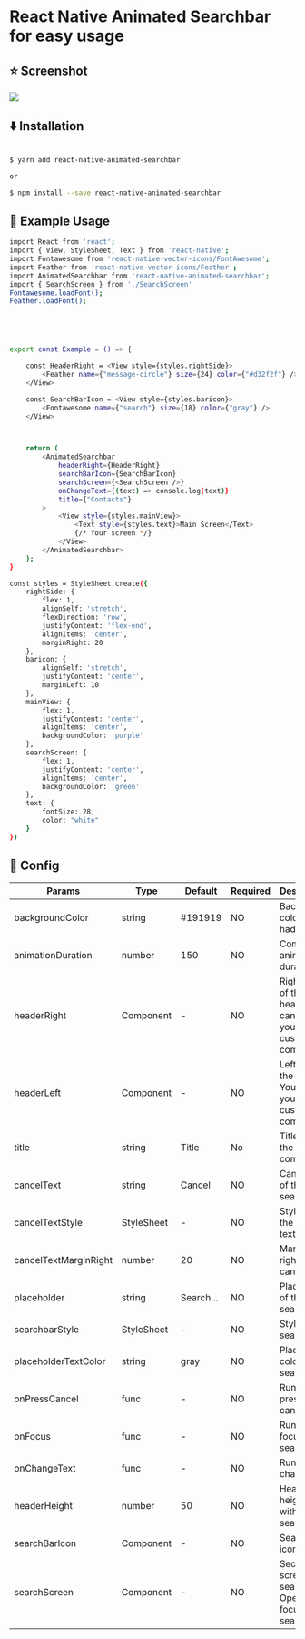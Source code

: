 # React Native Animated Searchbar for easy usage

## :star: Screenshot

![](./assets/asset1.gif)

## :arrow_down: Installation


```sh

$ yarn add react-native-animated-searchbar

or

$ npm install --save react-native-animated-searchbar

```

## :flashlight: Example Usage
```sh
import React from 'react';
import { View, StyleSheet, Text } from 'react-native';
import Fontawesome from 'react-native-vector-icons/FontAwesome';
import Feather from 'react-native-vector-icons/Feather';
import AnimatedSearchbar from 'react-native-animated-searchbar';
import { SearchScreen } from './SearchScreen'
Fontawesome.loadFont();
Feather.loadFont();





export const Example = () => {

    const HeaderRight = <View style={styles.rightSide}>
        <Feather name={"message-circle"} size={24} color={"#d32f2f"} />
    </View>

    const SearchBarIcon = <View style={styles.baricon}>
        <Fontawesome name={"search"} size={18} color={"gray"} />
    </View>



    return (
        <AnimatedSearchbar
            headerRight={HeaderRight}
            searchBarIcon={SearchBarIcon}
            searchScreen={<SearchScreen />}
            onChangeText={(text) => console.log(text)}
            title={"Contacts"}
        >
            <View style={styles.mainView}>
                <Text style={styles.text}>Main Screen</Text>
                {/* Your screen */}
            </View>
        </AnimatedSearchbar>
    );
}

const styles = StyleSheet.create({
    rightSide: {
        flex: 1,
        alignSelf: 'stretch',
        flexDirection: 'row',
        justifyContent: 'flex-end',
        alignItems: 'center',
        marginRight: 20
    },
    baricon: {
        alignSelf: 'stretch',
        justifyContent: 'center',
        marginLeft: 10
    },
    mainView: {
        flex: 1,
        justifyContent: 'center',
        alignItems: 'center',
        backgroundColor: 'purple'
    },
    searchScreen: {
        flex: 1,
        justifyContent: 'center',
        alignItems: 'center',
        backgroundColor: 'green'
    },
    text: {
        fontSize: 28,
        color: "white"
    }
})


```
## :paperclip: Config

| Params | Type | Default | Required | Description |
| --- | --- | --- | --- | --- |
| backgroundColor | string | #191919 | NO | Background color of the hader |
| animationDuration | number | 150 | NO | Component animation duration |  
| headerRight | Component | - | NO | Right side of the header. You can put your custom component. |
| headerLeft | Component | - | NO | Left side of the header. You can put your custom component. |
| title | string | Title | No | Title text of the component |
| cancelText | string | Cancel | NO | Cancel text of the searchbar |
| cancelTextStyle | StyleSheet | - | NO | Styles of the cancel text |
| cancelTextMarginRight | number | 20 | NO | Margin right of the cancel text |
| placeholder | string | Search... | NO | Placeholder of the search bar |
| searchbarStyle | StyleSheet | - | NO | Style of the search bar |
| placeholderTextColor | string | gray | NO | Placeholder color of the searchbar |
| onPressCancel | func | - | NO | Run on press cancel text |
| onFocus | func | - | NO | Run on focus search bar |
| onChangeText | func | - | NO | Run on change text |
| headerHeight | number | 50 | NO | Header height without searchbar |
| searchBarIcon | Component | -| NO | Searchbar icon |
| searchScreen | Component | - | NO | Second screen for search. Open on focus search bar |



